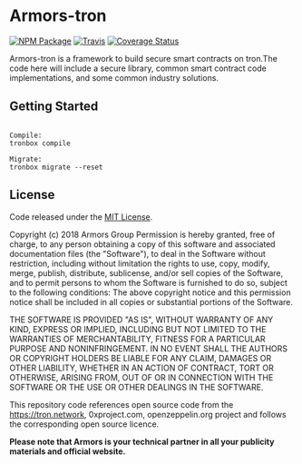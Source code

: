 # Armors-tron

[![NPM Package](https://img.shields.io/npm/v/Armors-tron.svg)](https://www.npmjs.com/package/Armors-tron)
[![Travis](https://travis-ci.com/armors/Armors-tron.svg?branch=master)](https://travis-ci.com/armors/Armors-tron)
[![Coverage Status](https://coveralls.io/repos/github/armors/Armors-tron/badge.svg)](https://coveralls.io/github/armors/Armors-tron)

Armors-tron is a framework to build secure smart contracts on tron.The code here will include a secure library,  common smart contract code implementations, and some common industry solutions.

## Getting Started

``` shell

Compile:
tronbox compile

Migrate:
tronbox migrate --reset
```

## License
Code released under the [MIT License](https://github.com/armors/Armors-tron/blob/master/LICENSE).

Copyright (c) 2018 Armors Group
Permission is hereby granted, free of charge, to any person obtaining a copy
of this software and associated documentation files (the "Software"), to deal
in the Software without restriction, including without limitation the rights
to use, copy, modify, merge, publish, distribute, sublicense, and/or sell
copies of the Software, and to permit persons to whom the Software is
furnished to do so, subject to the following conditions:
The above copyright notice and this permission notice shall be included in all
copies or substantial portions of the Software.

THE SOFTWARE IS PROVIDED "AS IS", WITHOUT WARRANTY OF ANY KIND, EXPRESS OR
IMPLIED, INCLUDING BUT NOT LIMITED TO THE WARRANTIES OF MERCHANTABILITY,
FITNESS FOR A PARTICULAR PURPOSE AND NONINFRINGEMENT. IN NO EVENT SHALL THE
AUTHORS OR COPYRIGHT HOLDERS BE LIABLE FOR ANY CLAIM, DAMAGES OR OTHER
LIABILITY, WHETHER IN AN ACTION OF CONTRACT, TORT OR OTHERWISE, ARISING FROM,
OUT OF OR IN CONNECTION WITH THE SOFTWARE OR THE USE OR OTHER DEALINGS IN THE
SOFTWARE.

This repository code references open source code from the https://tron.network, 0xproject.com, openzeppelin.org project and follows the corresponding open source licence.

**Please note that Armors is your technical partner in all your publicity materials and official website.**